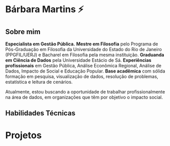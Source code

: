 # Bárbara Martins ⚡

## Sobre mim
**Especialista em Gestão Pública.** **Mestre em Filosofia** pelo Programa de Pós-Graduação em Filosofia da Universidade do Estado do Rio de Janeiro (PPGFIL/UERJ) e Bacharel em Filosofia pela mesma instituição. **Graduanda em Ciência de Dados** pela Universidade Estácio de Sá. **Experiências profissionais** em Gestão Pública, Análise Econômica Regional, Análise de Dados, Impacto de Social e Educação Popular. **Base acadêmica** com sólida formação em pesquisa, visualização de dados, resolução de problemas, estatística e leitura de cenários. 

Atualmente, estou buscando a oportunidade de trabalhar profissionalmente na área de dados, em organizações que têm por objetivo o impacto social.  

## Habilidades Técnicas

# Projetos


